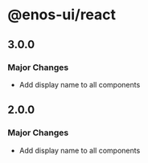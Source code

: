 # @enos-ui/react

## 3.0.0

### Major Changes

- Add display name to all components

## 2.0.0

### Major Changes

- Add display name to all components
